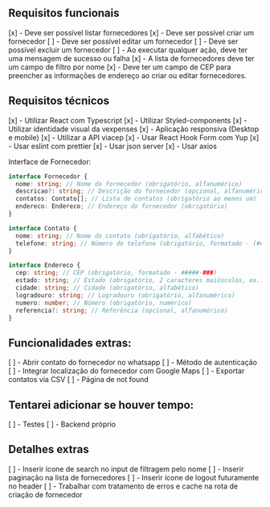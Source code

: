 ## Requisitos funcionais

[x] - Deve ser possível listar fornecedores
[x] - Deve ser possível criar um fornecedor
[ ] - Deve ser possível editar um fornecedor
[ ] - Deve ser possível excluir um fornecedor
[ ] - Ao executar qualquer ação, deve ter uma mensagem de sucesso ou falha
[x] - A lista de fornecedores deve ter um campo de filtro por nome
[x] - Deve ter um campo de CEP para preencher as informações de endereço ao criar ou editar fornecedores.

## Requisitos técnicos

[x] - Utilizar React com Typescript
[x] - Utilizar Styled-components
[x] - Utilizar identidade visual da vexpenses
[x] - Aplicação responsiva (Desktop e mobile)
[x] - Utilizar a API viacep
[x] - Usar React Hook Form com Yup
[x] - Usar eslint com prettier
[x] - Usar json server
[x] - Usar axios

Interface de Fornecedor:
```typescript
interface Fornecedor {
  nome: string; // Nome do fornecedor (obrigatório, alfanumérico)
  descricao?: string; // Descrição do fornecedor (opcional, alfanumérico)
  contatos: Contato[]; // Lista de contatos (obrigatório ao menos um)
  endereco: Endereco; // Endereço do fornecedor (obrigatório)
}

interface Contato {
  nome: string; // Nome do contato (obrigatório, alfabético)
  telefone: string; // Número de telefone (obrigatório, formatado - (##) #####-####)
}

interface Endereco {
  cep: string; // CEP (obrigatório, formatado - #####-###)
  estado: string; // Estado (obrigatório, 2 caracteres maiúsculos, ex.: SP)
  cidade: string; // Cidade (obrigatório, alfabético)
  logradouro: string; // Logradouro (obrigatório, alfanumérico)
  numero: number; // Número (obrigatório, numérico)
  referencia?: string; // Referência (opcional, alfanumérico)
}

```

## Funcionalidades extras:

[ ] - Abrir contato do fornecedor no whatsapp
[ ] - Método de autenticação
[ ] - Integrar localização do fornecedor com Google Maps
[ ] - Exportar contatos via CSV
[ ] - Página de not found

## Tentarei adicionar se houver tempo:
[ ] - Testes
[ ] - Backend próprio

## Detalhes extras
[ ] - Inserir ícone de search no input de filtragem pelo nome
[ ] - Inserir paginação na lista de fornecedores
[ ] - Inserir ícone de logout futuramente no header
[ ] - Trabalhar com tratamento de erros e cache na rota de criação de fornecedor